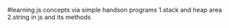 #learning js concepts via simple handson programs
1.stack and heap area 
2.string in js and its methods